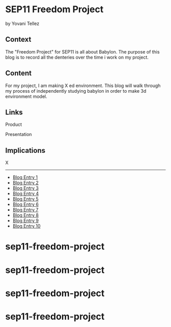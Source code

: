 # SEP11 Freedom Project
by Yovani Tellez

## Context
The "Freedom Project" for SEP11 is all about Babylon. The purpose of this blog is to record all the denteries over the time i work on my project.

## Content
For my project, I am making X ed environment. This blog will walk through my process of independently studying babylon in order to make 3d environment model.

## Links

Product

Presentation

## Implications
X

---

* [Blog Entry 1](entries/entry01.md)
* [Blog Entry 2](entries/entry02.md)
* [Blog Entry 3](entries/entry03.md)
* [Blog Entry 4](entries/entry04.md)
* [Blog Entry 5](entries/entry05.md)
* [Blog Entry 6](entries/entry06.md)
* [Blog Entry 7](entries/entry07.md)
* [Blog Entry 8](entries/entry08.md)
* [Blog Entry 9](entries/entry09.md)
* [Blog Entry 10](entries/entry10.md)
# sep11-freedom-project
# sep11-freedom-project
# sep11-freedom-project
# sep11-freedom-project
